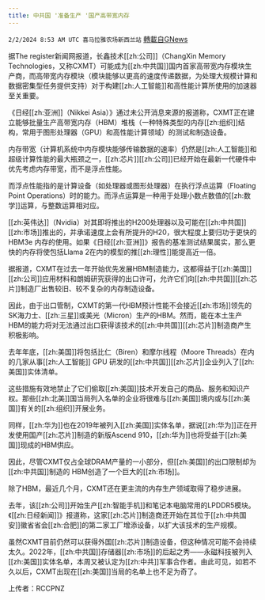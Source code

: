 ```yaml
---
title: 中共国 '准备生产 '国产高带宽内存
---
```

`2/2/2024 8:53 AM UTC 喜马拉雅农场新西兰站` [轉載自GNews](https://gnews.org/articles/2275999)

据The register新闻网报道，长鑫技术[[zh:公司]]（ChangXin Memory Technologies，又称CXMT）可能成为[[zh:中共国]]国内首家高带宽内存模块生产商，而高带宽内存模块（模块能够以更高的速度传递数据，为处理大规模计算和数据密集型任务提供支持）对于构建[[zh:人工智能]]和高性能计算所使用的加速器至关重要。

《日经[[zh:亚洲]]（Nikkei Asia）》通过未公开消息来源的报道称，CXMT正在建立能够批量生产高带宽内存（HBM）堆栈（一种特殊类型的内存[[zh:组织]]结构，常用于图形处理器（GPU）和高性能计算领域）的测试和制造设备。

内存带宽（计算机系统中内存模块能够传输数据的速率）仍然是[[zh:人工智能]]和超级计算性能的最大瓶颈之一，[[zh:芯片]][[zh:公司]]已经开始在最新一代硬件中优先考虑内存带宽，而不是浮点性能。

而浮点性能指的是计算设备（如处理器或图形处理器）在执行浮点运算（Floating Point Operations）时的能力。而浮点运算是一种用于处理小数点数值的[[zh:数学]]运算，与整数运算相对应。

[[zh:英伟达]]（Nvidia）对其即将推出的H200处理器以及可能在[[zh:中共国]][[zh:市场]]推出的，并承诺速度上会有所提升的H20，很大程度上要归功于更快的HBM3e 内存的使用。如果《日经[[zh:亚洲]]》报告的基准测试结果属实，那么更快的内存将使包括Llama 2在内的模型的推[[zh:理性]]能提高近一倍。

据报道，CXMT在过去一年开始优先发展HBM制造能力，这都得益于[[zh:美国]][[zh:公司]]应用材料和朗姆研究获得的出口许可，允许它们向[[zh:中共国]][[zh:芯片]]制造厂出售较旧、较不复杂的内存制造设备。

因此，由于出口管制，CXMT的第一代HBM预计性能不会接近[[zh:市场]]领先的SK海力士、[[zh:三星]]或美光（Micron）生产的HBM。然而，能在本土生产HBM的能力将对无法通过出口获得该技术的[[zh:中共国]][[zh:芯片]]制造商产生积极影响。

去年年底，[[zh:美国]]将包括比仁（Biren）和摩尔线程（Moore Threads）在内的几家从事[[zh:人工智能]] GPU 研发的[[zh:中共国]][[zh:芯片]]企业列入了[[zh:美国]]实体清单。

这些措施有效地禁止了它们偷取[[zh:美国]]技术开发自己的商品、服务和知识产权。那些[[zh:北美]]国当局列入名单的企业将很难与[[zh:美国]]境内或与[[zh:美国]]有关的[[zh:组织]]开展业务。

同样，[[zh:华为]]也在2019年被列入[[zh:美国]]实体名单，据说[[zh:华为]]正在开发使用国产[[zh:芯片]]制造的新版Ascend 910，[[zh:华为]]也将受益于[[zh:美国]]现成的HBM供应。

因此，尽管CXMT仅占全球DRAM产量的一小部分，但[[zh:美国]]的出口限制却为[[zh:中共国]]制造的 HBM创造了一个巨大的[[zh:市场]]。

除了HBM，最近几个月，CXMT还在更主流的内存生产领域取得了稳步进展。

去年，该[[zh:公司]]开始生产[[zh:智能手机]]和笔记本电脑常用的LPDDR5模块。《[[zh:日经新闻]]》报道称，这家[[zh:芯片]]制造商还开始在其位于[[zh:中共国安]]徽省省会[[zh:合肥]]的第二家工厂增添设备，以扩大该技术的生产规模。

虽然CXMT目前仍然可以获得外国[[zh:芯片]]制造设备，但这种情况可能不会持续太久。2022年，[[zh:中共国]]存储器[[zh:市场]]的后起之秀——永磁科技被列入[[zh:美国]]实体名单，本周又被认定为[[zh:中共]]军事合作者。由此可见，如若不久以后，CXMT出现在[[zh:美国]]当局的名单上也不足为奇了。

上传者：RCCPNZ
